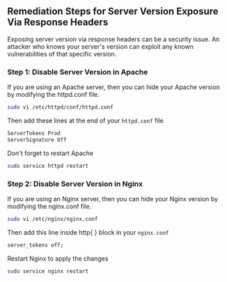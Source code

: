 

## Remediation Steps for Server Version Exposure Via Response Headers

Exposing server version via response headers can be a security issue. An attacker who knows your server's version can exploit any known vulnerabilities of that specific version. 

### Step 1: Disable Server Version in Apache
If you are using an Apache server, then you can hide your Apache version by modifying the httpd.conf file.

```bash
sudo vi /etc/httpd/conf/httpd.conf
```

Then add these lines at the end of your `httpd.conf` file

```bash
ServerTokens Prod
ServerSignature Off
```

Don't forget to restart Apache

```bash
sudo service httpd restart
```

### Step 2: Disable Server Version in Nginx
If you are using an Nginx server, then you can hide your Nginx version by modifying the nginx.conf file.

```bash
sudo vi /etc/nginx/nginx.conf
```

Then add this line inside http{ } block in your `nginx.conf`

```bash
server_tokens off;
```

Restart Nginx to apply the changes

```bash
sudo service nginx restart
```
